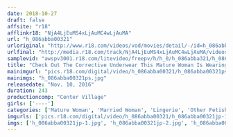 ```yaml
---
date: 2018-10-27
draft: false
affsite: "r18"
afflinkr18: "NjA4LjEuMS4xLjAuMC4wLjAuMA"
url: "h_086abba00321"
urloriginal: "http://www.r18.com/videos/vod/movies/detail/-/id=h_086abba00321"
urlfinal: "http://media.r18.com/track/NjA4LjEuMS4xLjAuMC4wLjAuMA/videos/vod/movies/detail/-/id=h_086abba00321"
samplevid: "awspv3001.r18.com/litevideo/freepv/h/h_0/h_086abba321/h_086abba321_dmb_w.mp4"
title: "Check Out The Corrective Underwear This Mature Woman Is Wearing To Keep Her Voluptuous Body From Going To Waste 20 Ladies 4 Hours"
mainimgurl: "pics.r18.com/digital/video/h_086abba00321/h_086abba00321ps.jpg"
mainimgs: "h_086abba00321ps.jpg"
releasedate: "Nov. 10, 2016"
duration: 243
productioncomp: "Center Village"
girls: ['----']
categories: ['Mature Woman', 'Married Woman', 'Lingerie', 'Other Fetishes', 'Compilation', 'Over 4 Hours', 'Hi-Def']
imgurls: ['pics.r18.com/digital/video/h_086abba00321/h_086abba00321jp-1.jpg', 'pics.r18.com/digital/video/h_086abba00321/h_086abba00321jp-2.jpg', 'pics.r18.com/digital/video/h_086abba00321/h_086abba00321jp-3.jpg', 'pics.r18.com/digital/video/h_086abba00321/h_086abba00321jp-4.jpg', 'pics.r18.com/digital/video/h_086abba00321/h_086abba00321jp-5.jpg', 'pics.r18.com/digital/video/h_086abba00321/h_086abba00321jp-6.jpg', 'pics.r18.com/digital/video/h_086abba00321/h_086abba00321jp-7.jpg', 'pics.r18.com/digital/video/h_086abba00321/h_086abba00321jp-8.jpg', 'pics.r18.com/digital/video/h_086abba00321/h_086abba00321jp-9.jpg', 'pics.r18.com/digital/video/h_086abba00321/h_086abba00321jp-10.jpg', 'pics.r18.com/digital/video/h_086abba00321/h_086abba00321jp-11.jpg', 'pics.r18.com/digital/video/h_086abba00321/h_086abba00321jp-12.jpg', 'pics.r18.com/digital/video/h_086abba00321/h_086abba00321jp-13.jpg', 'pics.r18.com/digital/video/h_086abba00321/h_086abba00321jp-14.jpg', 'pics.r18.com/digital/video/h_086abba00321/h_086abba00321jp-15.jpg', 'pics.r18.com/digital/video/h_086abba00321/h_086abba00321jp-16.jpg', 'pics.r18.com/digital/video/h_086abba00321/h_086abba00321jp-17.jpg', 'pics.r18.com/digital/video/h_086abba00321/h_086abba00321jp-18.jpg', 'pics.r18.com/digital/video/h_086abba00321/h_086abba00321jp-19.jpg', 'pics.r18.com/digital/video/h_086abba00321/h_086abba00321jp-20.jpg']
imgs: ['h_086abba00321jp-1.jpg', 'h_086abba00321jp-2.jpg', 'h_086abba00321jp-3.jpg', 'h_086abba00321jp-4.jpg', 'h_086abba00321jp-5.jpg', 'h_086abba00321jp-6.jpg', 'h_086abba00321jp-7.jpg', 'h_086abba00321jp-8.jpg', 'h_086abba00321jp-9.jpg', 'h_086abba00321jp-10.jpg', 'h_086abba00321jp-11.jpg', 'h_086abba00321jp-12.jpg', 'h_086abba00321jp-13.jpg', 'h_086abba00321jp-14.jpg', 'h_086abba00321jp-15.jpg', 'h_086abba00321jp-16.jpg', 'h_086abba00321jp-17.jpg', 'h_086abba00321jp-18.jpg', 'h_086abba00321jp-19.jpg', 'h_086abba00321jp-20.jpg']
---
```

